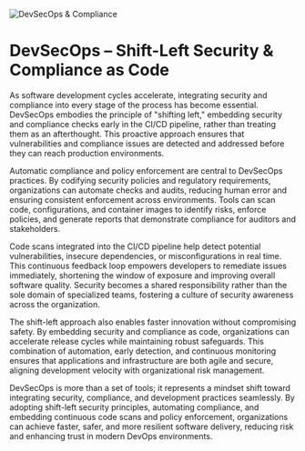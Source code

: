 ![DevSecOps & Compliance](https://media.geeksforgeeks.org/wp-content/uploads/20241001165334/DevSecops.png)

# DevSecOps – Shift-Left Security & Compliance as Code

As software development cycles accelerate, integrating security and compliance into every stage of the process has become essential. DevSecOps embodies the principle of "shifting left," embedding security and compliance checks early in the CI/CD pipeline, rather than treating them as an afterthought. This proactive approach ensures that vulnerabilities and compliance issues are detected and addressed before they can reach production environments.

Automatic compliance and policy enforcement are central to DevSecOps practices. By codifying security policies and regulatory requirements, organizations can automate checks and audits, reducing human error and ensuring consistent enforcement across environments. Tools can scan code, configurations, and container images to identify risks, enforce policies, and generate reports that demonstrate compliance for auditors and stakeholders.

Code scans integrated into the CI/CD pipeline help detect potential vulnerabilities, insecure dependencies, or misconfigurations in real time. This continuous feedback loop empowers developers to remediate issues immediately, shortening the window of exposure and improving overall software quality. Security becomes a shared responsibility rather than the sole domain of specialized teams, fostering a culture of security awareness across the organization.

The shift-left approach also enables faster innovation without compromising safety. By embedding security and compliance as code, organizations can accelerate release cycles while maintaining robust safeguards. This combination of automation, early detection, and continuous monitoring ensures that applications and infrastructure are both agile and secure, aligning development velocity with organizational risk management.

DevSecOps is more than a set of tools; it represents a mindset shift toward integrating security, compliance, and development practices seamlessly. By adopting shift-left security principles, automating compliance, and embedding continuous code scans and policy enforcement, organizations can achieve faster, safer, and more resilient software delivery, reducing risk and enhancing trust in modern DevOps environments.
